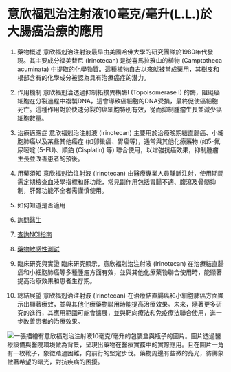 # 意欣福剋治注射液10毫克/毫升(L.L.)於大腸癌治療的應用

1. 藥物概述
意欣福剋治注射液最早由美國哈佛大學的研究團隊於1980年代發現。其主要成分福美替尼 (Irinotecan) 是從喜馬拉雅山的植物 (Camptotheca acuminata) 中提取的化學物質。這種植物自古以來就被當成藥用，其樹皮和根部含有的化學成分被認為具有治療癌症的潛力。

2. 作用機制
意欣福剋治透過抑制拓撲異構酶I (Topoisomerase I) 的酶，阻礙癌細胞在分裂過程中複製DNA，這會導致癌細胞的DNA受損，最終促使癌細胞死亡。這種作用對於快速分裂的癌細胞特別有效，從而抑制腫瘤生長並減少癌細胞數量。

 3. 治療適應症
意欣福剋治注射液 (Irinotecan) 主要用於治療晚期結直腸癌、小細胞肺癌以及某些其他癌症 (如卵巢癌、胃癌等)，通常與其他化療藥物 (如5-氟尿嘧啶 (5-FU)、順鉑 (Cisplatin) 等) 聯合使用，以增強抗癌效果，抑制腫瘤生長並改善患者的預後。

4. 用藥須知
意欣福剋治注射液 (Irinotecan) 由醫療專業人員靜脈注射，使用期間需定期檢查血液學指標和肝功能，常見副作用包括胃腸不適、腹瀉及骨髓抑制，肝腎功能不全者需謹慎使用。 

5. 如何知道是否適用

1. [詢問醫生](./text/1-1.html)
2. [查詢NCI指南](./text/1-2.html)
3. [藥物敏感性測試](./text/1-3.html)

6. 臨床研究與實證
臨床研究顯示，意欣福剋治注射液 (Irinotecan) 在治療結直腸癌和小細胞肺癌等多種腫瘤方面有效，並與其他化療藥物聯合使用時，能顯著提高治療效果和患者生存期。

7. 總結展望
意欣福剋治注射液 (Irinotecan) 在治療結直腸癌和小細胞肺癌方面顯示出顯著療效，並與其他化療藥物聯用時能提高治療效果。未來，隨著更多研究的進行，其應用範圍可能會擴展，並與靶向療法和免疫療法聯合使用，進一步改善患者的治療效果。

![一張描繪有意欣福剋治注射液10毫克/毫升的包裝盒與瓶子的圖片。圖片透過醫療設備與醫院環境做為背景，呈現出藥物在醫療實務中的實際應用。且在圖片一角有一枚靴子，象徵踏過困難，向前行的堅定步伐。藥物周邊有些微的亮光，彷彿象徵著希望的曙光，對抗疾病的困擾。](https://i.imgur.com/23zRyGQ.jpeg)